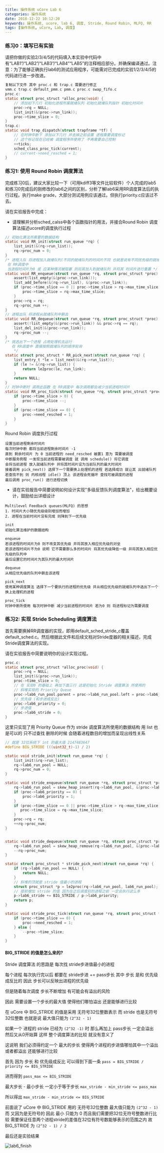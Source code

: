 ```yaml
---
title: 操作系统 uCore Lab 6
categories: 操作系统
date: 2018-12-22 10:12:20
keywords: 操作系统, ucore, lab 6, 调度, Stride, Round Robin, MLFQ, RR
tags: [操作系统, uCore, Lab, 调度]
---
```

### 练习0：填写已有实验
请把你做的实验2/3/4/5的代码填入本实验中代码中有“LAB1”/“LAB2”/“LAB3”/“LAB4”“LAB5”的注释相应部分。并确保编译通过。注意：为了能够正确执行lab6的测试应用程序，可能需对已完成的实验1/2/3/4/5的代码进行进一步改进。

```c
复制以下文件 其中 proc.c 和 trap.c 需要进行修正
vmm.c trap.c default_pmm.c pmm.c proc.c swap_fifo.c
proc.c:
static struct proc_struct *alloc_proc(void) {
    // 添加如下几行 初始化进程所属就绪队列 初始化就绪队列指针 初始化时间片
    proc->rq = NULL;
    list_init(&(proc->run_link));
    proc->time_slice = 0;
}
trap.c:
static void trap_dispatch(struct trapframe *tf) {
    // 在时钟中断下 添加以下几行 并去掉之前设置 进程需要调度标记
    // 这个标记现在已经被 调度程序所使用了 不再需要自己控制
    ++ticks;
    sched_class_proc_tick(current);
    // current->need_resched = 1;
}
```

<!-- more -->

### 练习1: 使用 Round Robin 调度算法
完成练习0后，建议大家比较一下（可用kdiff3等文件比较软件）个人完成的lab5和练习0完成后的刚修改的lab6之间的区别，分析了解lab6采用RR调度算法后的执行过程。执行make grade，大部分测试用例应该通过。但执行priority.c应该过不去。

请在实验报告中完成：
* 请理解并分析sched_calss中各个函数指针的用法，并接合Round Robin 调度算法描述ucore的调度执行过程

```c
// 初始化算法所需要的数据结构
static void RR_init(struct run_queue *rq) {
    list_init(&(rq->run_list));
    rq->proc_num = 0;
}
/* 进程入队 将进程加入就绪队列(不同的就绪队列的时间片不同 也就是说有不同优先级的就绪队列)
 在 RR调度中 
 当进程时间片为0 或 应某种情况被阻塞 则将其加入到就绪队列 并将其 时间片进行重置 */
static void RR_enqueue(struct run_queue *rq, struct proc_struct *proc) {
    assert(list_empty(&(proc->run_link)));
    list_add_before(&(rq->run_list), &(proc->run_link));
    if (proc->time_slice == 0 || proc->time_slice > rq->max_time_slice) {
        proc->time_slice = rq->max_time_slice;
    }
    proc->rq = rq;
    rq->proc_num ++;
}
// 进程出队 将进程从就绪队列中删去
static void RR_dequeue(struct run_queue *rq, struct proc_struct *proc) {
    assert(!list_empty(&(proc->run_link)) && proc->rq == rq);
    list_del_init(&(proc->run_link));
    rq->proc_num --;
}
/* 挑选出下一个进程 占用处理机去运行
   在 RR调度中 直接按照就绪队列的顺序轮询
    */
static struct proc_struct * RR_pick_next(struct run_queue *rq) {
    list_entry_t *le = list_next(&(rq->run_list));
    if (le != &(rq->run_list)) {
        return le2proc(le, run_link);
    }
    return NULL;
}
// 时钟中断时 调用此函数 在 RR调度中 每次调用都会减少当前进程时间片
static void RR_proc_tick(struct run_queue *rq, struct proc_struct *proc) {
    if (proc->time_slice > 0) {
        proc->time_slice --;
    }
    if (proc->time_slice == 0) {
        proc->need_resched = 1;
    }
}
```

Round Robin 调度执行过程
```
设置当前进程剩余时间片
每次时钟中断 都将当前进程剩余时间片 -1
直到 剩余时间片 为 0 当前进程的 need_resched 被置1 意为 需要被调度
中断服务例程 一发现当前进程需要被调度 就 调用 schedule() 将它调度
会将当前进程 放入就绪队列中 并将其时间片设为当前队列的最大时间片
接着调用 pick_next() 选择下一个需要换上处理机的进程 若选择成功 就让其 出就绪队列
若查找不到 则 内核线程 idle() 顶上 该进程会死循环 查找可被调度的进程
最后调用 proc_run() 进行进程切换
```

* 请在实验报告中简要说明如何设计实现"多级反馈队列调度算法"，给出概要设计，鼓励给出详细设计

```
Multilevel Feedback queues(MLFQ) 的思想
1. 时间片大小随优先级级别增加而增加
2. 进程在当前时间片没有完成 则降到下一优先级

init
初始化算法维护的数据结构

enqueue
若该进程的时间片为0 则不改变其优先级 并将其放入相应优先级的对垒
若该进程时间片不为0 说明 它不需要那么多的时间片 将其优先级降低一级 并将其放入相应优先级的队列中
最后设置它的时间片为其队列的最大时间片

dequeue
从相应优先级的队列中删去该进程

pick_next
使用某种调度算法 选择下一个要执行的进程的优先级 并从相应优先级的就绪队列中选出下一个换上处理机的进程

proc_tick
时钟中断所使用 每次时钟中断 减少当前进程的时间片 若为0 则 将进程标记为需要调度
```

### 练习2: 实现 Stride Scheduling 调度算法
首先需要换掉RR调度器的实现，即用default_sched_stride_c覆盖default_sched.c。然后根据此文件和后续文档对Stride度器的相关描述，完成Stride调度算法的实现。

请在实验报告中简要说明你的设计实现过程。

```c
proc.c:
static struct proc_struct *alloc_proc(void) {
    proc->rq = NULL;
    list_init(&(proc->run_link));
    proc->time_slice = 0;
    // 在 实验0 的基础上 再加下面三行 这是初始化 Stride 调度算法 所使用的
    // 斜堆实现的 Priority Queue
    proc->lab6_run_pool.parent = proc->lab6_run_pool.left = proc->lab6_run_pool.right = NULL;
    // 优先级 (和步进成反比)
    proc->lab6_priority = 0;
    // 步进值
    proc->lab6_stride = 0;
}
```

这里只实现了用 Priority Queue 作为 stride 调度算法所使用的数据结构
用 list 也是可以的 只不过查找 删除的时候 会随着进程数目的增加而呈现出线性关系
```c
// 就是 32位系统下 int 的最大值 2147483647
#define BIG_STRIDE (((uint32_t)-1) / 2)

static void stride_init(struct run_queue *rq) {
    list_init(&rq->run_list);
    rq->lab6_run_pool = NULL;
    rq->proc_num = 0;
}

static void stride_enqueue(struct run_queue *rq, struct proc_struct *proc) {
    rq->lab6_run_pool = skew_heap_insert(rq->lab6_run_pool, &(proc->lab6_run_pool), proc_stride_comp_f);
    if (proc->lab6_priority == 0) {
        proc->lab6_priority = 1;
    }
    if (proc->time_slice == 0 || proc->time_slice > rq->max_time_slice) {
       proc->time_slice = rq->max_time_slice;
    }
    proc->rq = rq;
    ++rq->proc_num;
}   


static void stride_dequeue(struct run_queue *rq, struct proc_struct *proc) {
    rq->lab6_run_pool = skew_heap_remove(rq->lab6_run_pool, &(proc->lab6_run_pool), proc_stride_comp_f);
    --rq->proc_num;
}

static struct proc_struct * stride_pick_next(struct run_queue *rq) {
    if (rq->lab6_run_pool == NULL) {
        return NULL;
    }
    // 斜堆的顶就是 stride 值最小的进程
    struct proc_struct *p = le2proc(rq->lab6_run_pool, lab6_run_pool);
    // 提前增加 stride 的值 因为在之后调度别的进程之前 一定会执行这么多
    p->lab6_stride += BIG_STRIDE / p->lab6_priority;
    return p;
}

static void stride_proc_tick(struct run_queue *rq, struct proc_struct *proc) {
    if (proc->time_slice == 0) {
        proc->need_resched = 1;
    } else {
        --proc->time_slice;
    }
}
```

#### BIG_STRIDE 的值是怎么来的?
Stride 调度算法 的思路是 每次找 stride步进值最小的进程

每个进程 每次执行完以后 都要在 stride步进 += pass步长
其中 步长 是和 优先级成反比的 因此 步长可以反映出进程的优先级

但是随着每次调度 步长不断增加 有可能会有溢出的风险

因此 需要设置一个步长的最大值 使得他们哪怕溢出 还是能够进行比较

在 uCore 中 BIG_STRIDE 的值是采用 无符号32位整数表示 而 stride 也是无符号32位整数
也就是说 最大值只能为 `(2^32 - 1)`

如果一个 进程的 stride 已经为 `(2^32 -1)` 时 那么再加上 pass步长 一定会溢出 然后又从0开始算
这样 整个调度算法的比较 就没有意义了

这说明 我们必须得约定一个 最大的步长 使得两个进程的步进值哪怕其中一个溢出 或者都溢出 还能够进行比较

首先 因为 步长 和 优先级成反比 可以得到下面一条
`pass = BIG_STRIDE / priority <= BIG_STRIDE`

进而得到
`pass_max <= BIG_STRIDE`

最大步长 - 最小步长 一定小于等于步长
`max_stride - min_stride <= pass_max`

所以得出
`max_stride - min_stride <= BIG_STRIDE`

前面说了 uCore 中 BIG_STRIDE 用的 无符号32位整数 最大值只能为 `(2^32 - 1)`
而 又因为是无符号的 因此 最小 只能为 0 而且我们需要把32位无符号整数进行比较 需要保证任意两个进程stride的差值在32位有符号数能够表示的范围之内 故 BIG_STRIDE 为 `(2^32 - 1) / 2`

最后还是实验结果

![lab6_finish](/images/lab6_finish.png)
